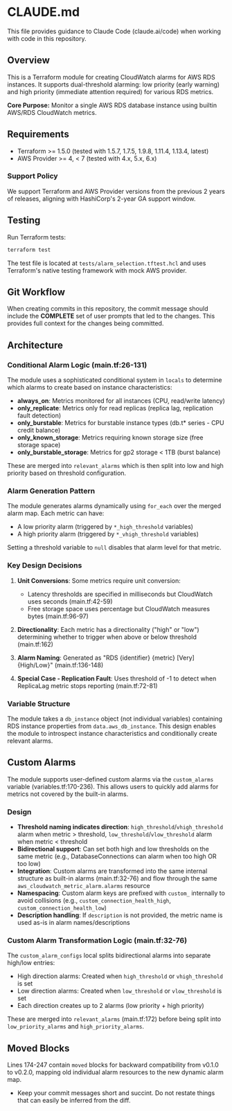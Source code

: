 # CLAUDE.md

This file provides guidance to Claude Code (claude.ai/code) when working with code in this repository.

## Overview

This is a Terraform module for creating CloudWatch alarms for AWS RDS instances. It supports dual-threshold alarming: low priority (early warning) and high priority (immediate attention required) for various RDS metrics.

**Core Purpose:** Monitor a single AWS RDS database instance using builtin AWS/RDS CloudWatch metrics.

## Requirements

- Terraform >= 1.5.0 (tested with 1.5.7, 1.7.5, 1.9.8, 1.11.4, 1.13.4, latest)
- AWS Provider >= 4, < 7 (tested with 4.x, 5.x, 6.x)

### Support Policy

We support Terraform and AWS Provider versions from the previous 2 years of releases, aligning with HashiCorp's 2-year GA support window.

## Testing

Run Terraform tests:
```bash
terraform test
```

The test file is located at `tests/alarm_selection.tftest.hcl` and uses Terraform's native testing framework with mock AWS provider.

## Git Workflow

When creating commits in this repository, the commit message should include the **COMPLETE** set of user prompts that led to the changes. This provides full context for the changes being committed.

## Architecture

### Conditional Alarm Logic (main.tf:26-131)

The module uses a sophisticated conditional system in `locals` to determine which alarms to create based on instance characteristics:

- **always_on**: Metrics monitored for all instances (CPU, read/write latency)
- **only_replicate**: Metrics only for read replicas (replica lag, replication fault detection)
- **only_burstable**: Metrics for burstable instance types (db.t* series - CPU credit balance)
- **only_known_storage**: Metrics requiring known storage size (free storage space)
- **only_burstable_storage**: Metrics for gp2 storage < 1TB (burst balance)

These are merged into `relevant_alarms` which is then split into low and high priority based on threshold configuration.

### Alarm Generation Pattern

The module generates alarms dynamically using `for_each` over the merged alarm map. Each metric can have:
- A low priority alarm (triggered by `*_high_threshold` variables)
- A high priority alarm (triggered by `*_vhigh_threshold` variables)

Setting a threshold variable to `null` disables that alarm level for that metric.

### Key Design Decisions

1. **Unit Conversions**: Some metrics require unit conversion:
   - Latency thresholds are specified in milliseconds but CloudWatch uses seconds (main.tf:42-59)
   - Free storage space uses percentage but CloudWatch measures bytes (main.tf:96-97)

2. **Directionality**: Each metric has a directionality ("high" or "low") determining whether to trigger when above or below threshold (main.tf:162)

3. **Alarm Naming**: Generated as "RDS {identifier} {metric} [Very] {High/Low}" (main.tf:136-148)

4. **Special Case - Replication Fault**: Uses threshold of -1 to detect when ReplicaLag metric stops reporting (main.tf:72-81)

### Variable Structure

The module takes a `db_instance` object (not individual variables) containing RDS instance properties from `data.aws_db_instance`. This design enables the module to introspect instance characteristics and conditionally create relevant alarms.

## Custom Alarms

The module supports user-defined custom alarms via the `custom_alarms` variable (variables.tf:170-236). This allows users to quickly add alarms for metrics not covered by the built-in alarms.

### Design

- **Threshold naming indicates direction**: `high_threshold`/`vhigh_threshold` alarm when metric > threshold, `low_threshold`/`vlow_threshold` alarm when metric < threshold
- **Bidirectional support**: Can set both high and low thresholds on the same metric (e.g., DatabaseConnections can alarm when too high OR too low)
- **Integration**: Custom alarms are transformed into the same internal structure as built-in alarms (main.tf:32-76) and flow through the same `aws_cloudwatch_metric_alarm.alarms` resource
- **Namespacing**: Custom alarm keys are prefixed with `custom_` internally to avoid collisions (e.g., `custom_connection_health_high`, `custom_connection_health_low`)
- **Description handling**: If `description` is not provided, the metric name is used as-is in alarm names/descriptions

### Custom Alarm Transformation Logic (main.tf:32-76)

The `custom_alarm_configs` local splits bidirectional alarms into separate high/low entries:
- High direction alarms: Created when `high_threshold` or `vhigh_threshold` is set
- Low direction alarms: Created when `low_threshold` or `vlow_threshold` is set
- Each direction creates up to 2 alarms (low priority + high priority)

These are merged into `relevant_alarms` (main.tf:172) before being split into `low_priority_alarms` and `high_priority_alarms`.

## Moved Blocks

Lines 174-247 contain `moved` blocks for backward compatibility from v0.1.0 to v0.2.0, mapping old individual alarm resources to the new dynamic alarm map.
- Keep your commit messages short and succint. Do not restate things that can easily be inferred from the diff.